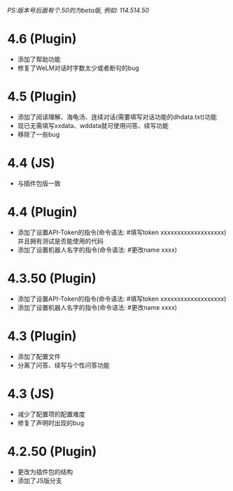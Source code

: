 _PS:版本号后面有个.50的为beta版, 例如: 114.514.50_
# 4.6 (Plugin)

* 添加了帮助功能
* 修复了WeLM对话时字数太少或者断句的bug

# 4.5 (Plugin)

* 添加了阅读理解、海龟汤、连续对话(需要填写对话功能的dhdata.txt)功能
* 现已无需填写xxdata、wddata就可使用问答、续写功能
* 移除了一些bug

# 4.4 (JS)

* 与插件包版一致

# 4.4 (Plugin)

* 添加了设置API-Token的指令(命令语法: #填写token xxxxxxxxxxxxxxxxxxx)并且拥有测试是否能使用的代码
* 添加了设置机器人名字的指令(命令语法: #更改name xxxx)

# 4.3.50 (Plugin)

* 添加了设置API-Token的指令(命令语法: #填写token xxxxxxxxxxxxxxxxxxx)
* 添加了设置机器人名字的指令(命令语法: #更改name xxxx)

# 4.3 (Plugin)

* 添加了配置文件
* 分离了问答、续写与个性问答功能

# 4.3 (JS)

* 减少了配置项的配置难度
* 修复了声明时出现的bug

# 4.2.50 (Plugin)

* 更改为插件包的结构
* 添加了JS版分支
